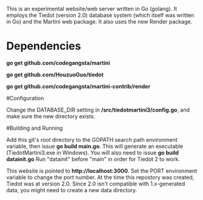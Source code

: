 This is an experimental website/web server written in Go (golang). It employs the Tiedot (version 2.0) database system (which itself was written in Go) and the Martini web package. It also uses the new Render package.

# Dependencies

<b>go get github.com/codegangsta/martini</b>

<b>go get github.com/HouzuoGuo/tiedot</b>

<b>go get github.com/codegangsta/martini-contrib/render</b>

#Configuration

Change the DATABASE_DIR setting in <b>/src/tiedotmartini3/config.go</b>, and make sure the new directory exists.

#Building and Running

Add this git's root directory to the GOPATH search path environment variable, then issue <b>go build main.go</b>. This will generate an executable (TiedotMartini3.exe in Windows). You will also need to issue <b>go build datainit.go</b> Run "datainit" before "main" in order for Tiedot 2 to work.

This website is pointed to <b>http://localhost:3000</b>. Set the PORT environment variable to change the port number. 
At the time this repostory was created, Tiedot was at version 2.0. Since 2.0 isn't compatible with 1.x-generated data, you might need to create a new data directory.      